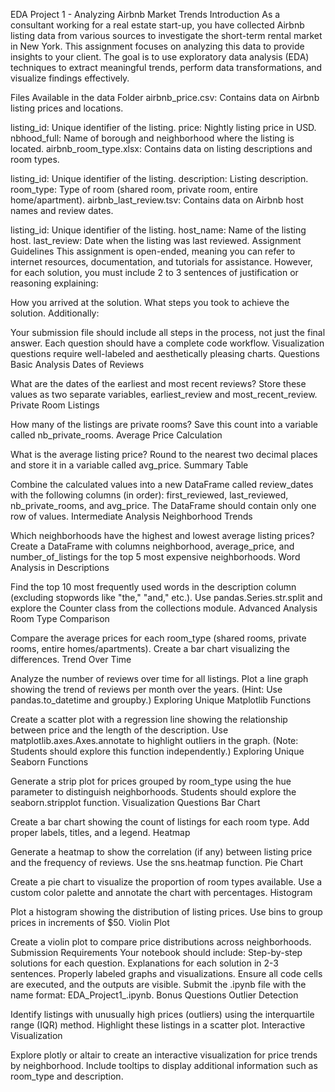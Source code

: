 EDA Project 1 - Analyzing Airbnb Market Trends
Introduction
As a consultant working for a real estate start-up, you have collected Airbnb listing data from various sources to investigate the short-term rental market in New York. This assignment focuses on analyzing this data to provide insights to your client. The goal is to use exploratory data analysis (EDA) techniques to extract meaningful trends, perform data transformations, and visualize findings effectively.

Files Available in the data Folder
airbnb_price.csv: Contains data on Airbnb listing prices and locations.

listing_id: Unique identifier of the listing.
price: Nightly listing price in USD.
nbhood_full: Name of borough and neighborhood where the listing is located.
airbnb_room_type.xlsx: Contains data on listing descriptions and room types.

listing_id: Unique identifier of the listing.
description: Listing description.
room_type: Type of room (shared room, private room, entire home/apartment).
airbnb_last_review.tsv: Contains data on Airbnb host names and review dates.

listing_id: Unique identifier of the listing.
host_name: Name of the listing host.
last_review: Date when the listing was last reviewed.
Assignment Guidelines
This assignment is open-ended, meaning you can refer to internet resources, documentation, and tutorials for assistance. However, for each solution, you must include 2 to 3 sentences of justification or reasoning explaining:

How you arrived at the solution.
What steps you took to achieve the solution.
Additionally:

Your submission file should include all steps in the process, not just the final answer. Each question should have a complete code workflow.
Visualization questions require well-labeled and aesthetically pleasing charts.
Questions
Basic Analysis
Dates of Reviews

What are the dates of the earliest and most recent reviews?
Store these values as two separate variables, earliest_review and most_recent_review.
Private Room Listings

How many of the listings are private rooms?
Save this count into a variable called nb_private_rooms.
Average Price Calculation

What is the average listing price?
Round to the nearest two decimal places and store it in a variable called avg_price.
Summary Table

Combine the calculated values into a new DataFrame called review_dates with the following columns (in order): first_reviewed, last_reviewed, nb_private_rooms, and avg_price. The DataFrame should contain only one row of values.
Intermediate Analysis
Neighborhood Trends

Which neighborhoods have the highest and lowest average listing prices?
Create a DataFrame with columns neighborhood, average_price, and number_of_listings for the top 5 most expensive neighborhoods.
Word Analysis in Descriptions

Find the top 10 most frequently used words in the description column (excluding stopwords like "the," "and," etc.).
Use pandas.Series.str.split and explore the Counter class from the collections module.
Advanced Analysis
Room Type Comparison

Compare the average prices for each room_type (shared rooms, private rooms, entire homes/apartments).
Create a bar chart visualizing the differences.
Trend Over Time

Analyze the number of reviews over time for all listings.
Plot a line graph showing the trend of reviews per month over the years. (Hint: Use pandas.to_datetime and groupby.)
Exploring Unique Matplotlib Functions

Create a scatter plot with a regression line showing the relationship between price and the length of the description.
Use matplotlib.axes.Axes.annotate to highlight outliers in the graph. (Note: Students should explore this function independently.)
Exploring Unique Seaborn Functions

Generate a strip plot for prices grouped by room_type using the hue parameter to distinguish neighborhoods.
Students should explore the seaborn.stripplot function.
Visualization Questions
Bar Chart

Create a bar chart showing the count of listings for each room type.
Add proper labels, titles, and a legend.
Heatmap

Generate a heatmap to show the correlation (if any) between listing price and the frequency of reviews.
Use the sns.heatmap function.
Pie Chart

Create a pie chart to visualize the proportion of room types available.
Use a custom color palette and annotate the chart with percentages.
Histogram

Plot a histogram showing the distribution of listing prices.
Use bins to group prices in increments of $50.
Violin Plot

Create a violin plot to compare price distributions across neighborhoods.
Submission Requirements
Your notebook should include:
Step-by-step solutions for each question.
Explanations for each solution in 2-3 sentences.
Properly labeled graphs and visualizations.
Ensure all code cells are executed, and the outputs are visible.
Submit the .ipynb file with the name format: EDA_Project1_<YourName>.ipynb.
Bonus Questions
Outlier Detection

Identify listings with unusually high prices (outliers) using the interquartile range (IQR) method.
Highlight these listings in a scatter plot.
Interactive Visualization

Explore plotly or altair to create an interactive visualization for price trends by neighborhood.
Include tooltips to display additional information such as room_type and description.
